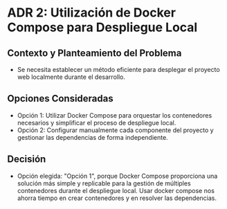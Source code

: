 # ADR 2: Utilización de Docker Compose para Despliegue Local

## Contexto y Planteamiento del Problema

* Se necesita establecer un método eficiente para desplegar el proyecto web localmente durante el desarrollo.

## Opciones Consideradas

* Opción 1: Utilizar Docker Compose para orquestar los contenedores necesarios y simplificar el proceso de despliegue local.
* Opción 2: Configurar manualmente cada componente del proyecto y gestionar las dependencias de forma independiente.


## Decisión

- Opción elegida: "Opción 1", porque Docker Compose proporciona una solución más simple y replicable para la gestión de múltiples contenedores durante el despliegue local. Usar docker compose nos ahorra tiempo en crear contenedores y en resolver las dependencias.
